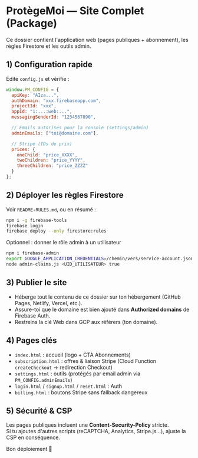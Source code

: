 # ProtègeMoi — Site Complet (Package)

Ce dossier contient l'application web (pages publiques + abonnement), les règles Firestore et les outils admin.

## 1) Configuration rapide

Édite `config.js` et vérifie :
```js
window.PM_CONFIG = {
  apiKey: "AIza...",
  authDomain: "xxx.firebaseapp.com",
  projectId: "xxx",
  appId: "1:...:web:...",
  messagingSenderId: "1234567890",

  // Emails autorisés pour la console (settings/admin)
  adminEmails: ["toi@domaine.com"],

  // Stripe (IDs de prix)
  prices: {
    oneChild: "price_XXXX",
    twoChildren: "price_YYYY",
    threeChildren: "price_ZZZZ"
  }
};
```

## 2) Déployer les règles Firestore

Voir `README-RULES.md`, ou en résumé :
```bash
npm i -g firebase-tools
firebase login
firebase deploy --only firestore:rules
```

Optionnel : donner le rôle admin à un utilisateur
```bash
npm i firebase-admin
export GOOGLE_APPLICATION_CREDENTIALS=/chemin/vers/service-account.json
node admin-claims.js <UID_UTILISATEUR> true
```

## 3) Publier le site

- Héberge tout le contenu de ce dossier sur ton hébergement (GitHub Pages, Netlify, Vercel, etc.).
- Assure-toi que le domaine est bien ajouté dans **Authorized domains** de Firebase Auth.
- Restreins la clé Web dans GCP aux référers (ton domaine).

## 4) Pages clés

- `index.html` : accueil (logo + CTA Abonnements)
- `subscription.html` : offres & liaison Stripe (Cloud Function `createCheckout` → redirection Checkout)
- `settings.html` : outils (protégés par email admin via `PM_CONFIG.adminEmails`)
- `login.html` / `signup.html` / `reset.html` : Auth
- `billing.html` : boutons Stripe sans fallback dangereux

## 5) Sécurité & CSP

Les pages publiques incluent une **Content-Security-Policy** stricte.  
Si tu ajoutes d'autres scripts (reCAPTCHA, Analytics, Stripe.js…), ajuste la CSP en conséquence.

Bon déploiement 🚀
